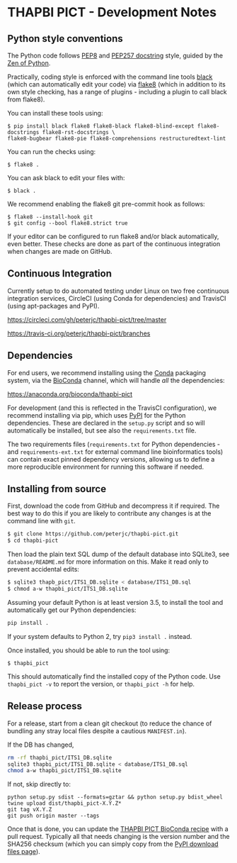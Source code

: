 # THAPBI PICT - Development Notes

## Python style conventions

The Python code follows [PEP8](https://www.python.org/dev/peps/pep-0008/)
and [PEP257 docstring](https://www.python.org/dev/peps/pep-0257/) style,
guided by the [Zen of Python](https://www.python.org/dev/peps/pep-0020/).

Practically, coding style is enforced with the command line tools
[black](https://github.com/python/black) (which can automatically edit
your code) via [flake8](http://flake8.pycqa.org/) (which in addition to
its own style checking, has a range of plugins - including a plugin to
call black from flake8).

You can install these tools using:

```console
$ pip install black flake8 flake8-black flake8-blind-except flake8-docstrings flake8-rst-docstrings \
flake8-bugbear flake8-pie flake8-comprehensions restructuredtext-lint
```

You can run the checks using:

```console
$ flake8 .
```

You can ask black to edit your files with:

```console
$ black .
```

We recommend enabling the flake8 git pre-commit hook as follows:

```console
$ flake8 --install-hook git
$ git config --bool flake8.strict true
```

If your editor can be configured to run flake8 and/or black automatically,
even better. These checks are done as part of the continuous integration
when changes are made on GitHub.


## Continuous Integration

Currently setup to do automated testing under Linux on two free continuous
integration services, CircleCI (using Conda for dependencies) and TravisCI
(using apt-packages and PyPI).

https://circleci.com/gh/peterjc/thapbi-pict/tree/master

https://travis-ci.org/peterjc/thapbi-pict/branches


## Dependencies

For end users, we recommend installing using the [Conda](https://conda.io/)
packaging system, via the [BioConda](https://bioconda.github.io/) channel,
which will handle *all* the dependencies:

https://anaconda.org/bioconda/thapbi-pict

For development (and this is reflected in the TravisCI configuration),
we recommend installing via pip, which uses [PyPI](https://pypi.python.org/)
for the Python dependencies. These are declared in the ``setup.py`` script
and so will automatically be installed, but see also the ``requirements.txt``
file.

The two requirements files (``requirements.txt`` for Python dependencies -
and ``requirements-ext.txt`` for external command line bioinformatics tools)
can contain exact pinned dependency versions, allowing us to define a more
reproducible environment for running this software if needed.


## Installing from source

First, download the code from GitHub and decompress it if required. The best
way to do this if you are likely to contribute any changes is at the command
line with ``git``.

```bash
$ git clone https://github.com/peterjc/thapbi-pict.git
$ cd thapbi-pict
```

Then load the plain text SQL dump of the default database into SQLite3, see
``database/README.md`` for more information on this. Make it read only to
prevent accidental edits:

```bash
$ sqlite3 thapb_pict/ITS1_DB.sqlite < database/ITS1_DB.sql
$ chmod a-w thapbi_pict/ITS1_DB.sqlite
```

Assuming your default Python is at least version 3.5, to install the tool
and automatically get our Python dependencies:

```bash
pip install .
```

If your system defaults to Python 2, try ``pip3 install .`` instead.

Once installed, you should be able to run the tool using:

```
$ thapbi_pict
```

This should automatically find the installed copy of the Python code. Use
``thapbi_pict -v`` to report the version, or ``thapbi_pict -h`` for help.


## Release process

For a release, start from a clean git checkout (to reduce the chance of
bundling any stray local files despite a cautious ``MANIFEST.in``).

If the DB has changed,

```bash
rm -rf thapbi_pict/ITS1_DB.sqlite
sqlite3 thapbi_pict/ITS1_DB.sqlite < database/ITS1_DB.sql
chmod a-w thapbi_pict/ITS1_DB.sqlite
```

If not, skip directly to:

```
python setup.py sdist --formats=gztar && python setup.py bdist_wheel
twine upload dist/thapbi_pict-X.Y.Z*
git tag vX.Y.Z
git push origin master --tags
```

Once that is done, you can update the [THAPBI PICT BioConda
recipe](https://github.com/bioconda/bioconda-recipes/blob/master/recipes/thapbi-pict/meta.yaml)
with a pull request. Typically all that needs changing is the version number
and the SHA256 checksum (which you can simply copy from the [PyPI download files
page](https://pypi.org/project/thapbi-pict/#files)).
